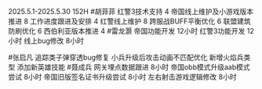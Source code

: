 2025.5.1-2025.5.30 152H
#胡菲菲 
红警3技术支持 4
帝国线上维护及小游戏版本推进    8
工作进度跟进及安排   4
红警线上维护    8
跨服战BUFF平衡优化  6
联盟建筑防刷优化 6
西伯利亚版本推进 4
#雷龙灏 
帝国功能开发     12小时
红警3功能开发    12小时
线上bug修改      8小时

#张启凡 
追踪类子弹穿透bug修复
小兵升级后攻击动画不匹配优化
新增火焰兵类型
添加新英雄技能
#聂成兵 
网关埋点数据跟进                8小时
帝国obb模式升级aab模式尝试      8小时
帝国旧版签名证书升级尝试         8小时
左右射击游戏逻辑修改             8小时